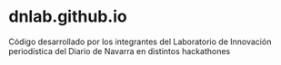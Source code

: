 dnlab.github.io
===============

Código desarrollado por los integrantes del Laboratorio de Innovación periodística del Diario de Navarra en distintos hackathones
